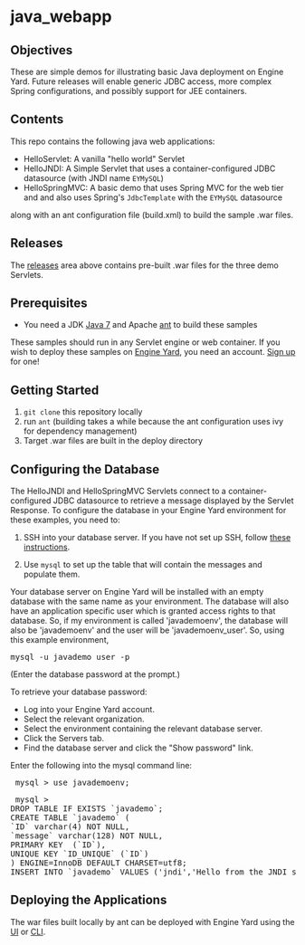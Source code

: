 java_webapp
===========

Objectives
----------
These are simple demos for illustrating basic Java deployment on Engine Yard. Future releases will enable generic JDBC access, more complex Spring configurations, and possibly support for JEE containers. 

Contents
--------
This repo contains the following java web applications:

- HelloServlet: A vanilla "hello world" Servlet 
- HelloJNDI: A Simple Servlet that uses a container-configured JDBC datasource (with JNDI name `EYMySQL`)
- HelloSpringMVC: A basic demo that uses Spring MVC for the web tier and and also uses Spring's `JdbcTemplate` with the `EYMySQL` datasource

along with an ant configuration file (build.xml) to build the sample .war files. 

Releases
--------
The [releases][8] area above contains pre-built .war files for the three demo Servlets.

Prerequisites
-------------
- You need a JDK [Java 7][1] and Apache [ant][7] to build these samples

These samples should run in any Servlet engine or web container. If you wish to deploy these samples on [Engine Yard][2], you need an account. [Sign up][5] for one!

Getting Started
---------------
1. `git clone` this repository locally
2. run `ant` (building takes a while because the ant configuration uses ivy for dependency management)
3. Target .war files are built in the deploy directory

Configuring the Database
------------------------
The HelloJNDI and HelloSpringMVC Servlets connect to a container-configured JDBC datasource to retrieve a message displayed by the Servlet Response.
To configure the database in your Engine Yard environment for these examples, you need to:

1. SSH into your database server.
If you have not set up SSH, follow [these instructions][6].


2. Use `mysql` to set up the table that will contain the messages and populate them.

Your database server on Engine Yard will be installed with an empty database with the same name as your environment. The database will also have an application specific user which is granted access rights to that database.
So, if my environment is called 'javademoenv', the database will also be 'javademoenv' and the user will be 'javademoenv_user'. So, using this example environment, 

<pre>mysql -u javademo_user -p </pre>
(Enter the database password at the prompt.)

To retrieve your database password:
 * Log into your Engine Yard account.
 * Select the relevant organization.
 * Select the environment containing the relevant database server.
 * Click the Servers tab.
 * Find the database server and click the "Show password" link.

Enter the following into the mysql command line:

<pre> mysql > use javademoenv;</pre>

<pre> mysql >
DROP TABLE IF EXISTS `javademo`;
CREATE TABLE `javademo` (
`ID` varchar(4) NOT NULL,
`message` varchar(128) NOT NULL,
PRIMARY KEY  (`ID`),
UNIQUE KEY `ID_UNIQUE` (`ID`)
) ENGINE=InnoDB DEFAULT CHARSET=utf8;
INSERT INTO `javademo` VALUES ('jndi','Hello from the JNDI servlet!'), ('spf','Hello from the Spring servlet!');
</pre>

Deploying the Applications
--------------------------
The war files built locally by ant can be deployed with Engine Yard using the [UI][3] or [CLI][4].


[1]: http://www.oracle.com/technetwork/java/javase/downloads/index.html
[2]: http://ui.engineyard.com
[3]: https://support.cloud.engineyard.com/entries/26483236-User-Interface-for-Deploying-your-Java-Application-on-Engine-Yard
[4]: https://support.cloud.engineyard.com/entries/27042383-CLI-for-Deploying-your-Java-Application-on-Engine-Yard
[5]: https://support.cloud.engineyard.com/entries/27322283-Sign-up-for-an-Engine-Yard-Account
[6]: https://support.cloud.engineyard.com/entries/27519756-Set-up-SSH
[7]: http://ant.apache.org/
[8]: https://github.com/engineyard/java_webapp/releases